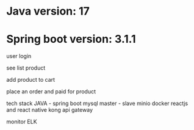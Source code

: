 # Java version: 17
# Spring boot version: 3.1.1

user login

see list product 

add product to cart

place an order and paid for product


tech stack 
JAVA - spring boot
mysql
    master - slave
minio
docker
reactjs and react native
kong api gateway

monitor
    ELK